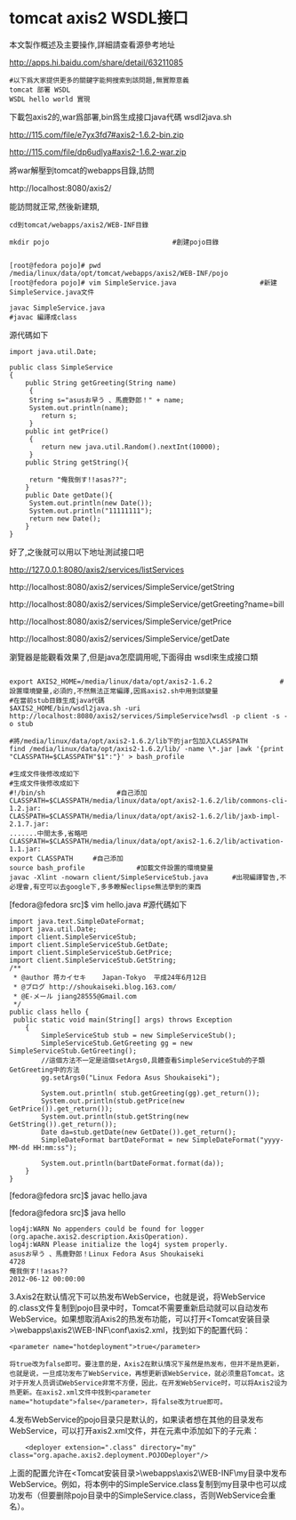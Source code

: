 # tomcat axis2 WSDL接口

本文製作概述及主要操作,詳細請查看源參考地址

http://apps.hi.baidu.com/share/detail/63211085

```
#以下爲大家提供更多的關鍵字能夠搜索到該問題,無實際意義
tomcat 部署 WSDL
WSDL hello world 實現
```
下載包axis2的,war爲部署,bin爲生成接口java代碼 wsdl2java.sh

http://115.com/file/e7yx3fd7#axis2-1.6.2-bin.zip

http://115.com/file/dp6udlya#axis2-1.6.2-war.zip

將war解壓到tomcat的webapps目錄,訪問 

http://localhost:8080/axis2/

能訪問就正常,然後新建類,

```
cd到tomcat/webapps/axis2/WEB-INF目錄 

mkdir pojo                               #創建pojo目錄


[root@fedora pojo]# pwd
/media/linux/data/opt/tomcat/webapps/axis2/WEB-INF/pojo
[root@fedora pojo]# vim SimpleService.java                     #新建SimpleService.java文件

javac SimpleService.java                                                   #javac 編譯成class 
```
源代碼如下
```
import java.util.Date;

public class SimpleService
{
    public String getGreeting(String name)
     {
     String s="asusお早う 、馬鹿野郎！" + name;
     System.out.println(name);
        return s; 
     }    
    public int getPrice()
     {
        return new java.util.Random().nextInt(10000);
     }    
    public String getString(){
     
     return "俺我倒す!!asas??";
    }
    public Date getDate(){
     System.out.println(new Date());
     System.out.println("11111111");
     return new Date();
    }
}

```
好了,之後就可以用以下地址測試接口吧

http://127.0.0.1:8080/axis2/services/listServices

http://localhost:8080/axis2/services/SimpleService/getString

http://localhost:8080/axis2/services/SimpleService/getGreeting?name=bill

http://localhost:8080/axis2/services/SimpleService/getPrice

http://localhost:8080/axis2/services/SimpleService/getDate

瀏覽器是能觀看效果了,但是java怎麼調用呢,下面得由 wsdl來生成接口類
```

export AXIS2_HOME=/media/linux/data/opt/axis2-1.6.2                 #設置環境變量,必須的,不然無法正常編譯,因爲axis2.sh中用到該變量
#在當前stub目錄生成java代碼
$AXIS2_HOME/bin/wsdl2java.sh -uri http://localhost:8080/axis2/services/SimpleService?wsdl -p client -s -o stub         

#將/media/linux/data/opt/axis2-1.6.2/lib下的jar包加入CLASSPATH
find /media/linux/data/opt/axis2-1.6.2/lib/ -name \*.jar |awk '{print "CLASSPATH=$CLASSPATH"$1":"}' > bash_profile

#生成文件後修改成如下
#生成文件後修改成如下
#!/bin/sh                  #自己添加
CLASSPATH=$CLASSPATH/media/linux/data/opt/axis2-1.6.2/lib/commons-cli-1.2.jar:
CLASSPATH=$CLASSPATH/media/linux/data/opt/axis2-1.6.2/lib/jaxb-impl-2.1.7.jar:
.......中間太多,省略吧
CLASSPATH=$CLASSPATH/media/linux/data/opt/axis2-1.6.2/lib/activation-1.1.jar:
export CLASSPATH     #自己添加
source bash_profile             #加載文件設置的環境變量
javac -Xlint -nowarn client/SimpleServiceStub.java      #出現編譯警告,不必理會,有空可以去google下,多多瞭解eclipse無法學到的東西
```

[fedora@fedora src]$ vim hello.java #源代碼如下
```
import java.text.SimpleDateFormat;
import java.util.Date;
import client.SimpleServiceStub;
import client.SimpleServiceStub.GetDate;
import client.SimpleServiceStub.GetPrice;
import client.SimpleServiceStub.GetString;
/**
 * @author 蒋カイセキ    Japan-Tokyo  平成24年6月12日
 * @ブログ http://shoukaiseki.blog.163.com/
 * @E-メール jiang28555@Gmail.com
 */
public class hello {
 public static void main(String[] args) throws Exception  
    {
        SimpleServiceStub stub = new SimpleServiceStub();
        SimpleServiceStub.GetGreeting gg = new SimpleServiceStub.GetGreeting();
        //這個方法不一定是這個setArgs0,具體查看SimpleServiceStub的子類GetGreeting中的方法
        gg.setArgs0("Linux Fedora Asus Shoukaiseki");
        
        System.out.println( stub.getGreeting(gg).get_return());
        System.out.println(stub.getPrice(new GetPrice()).get_return());
        System.out.println(stub.getString(new GetString()).get_return());
        Date da=stub.getDate(new GetDate()).get_return();
        SimpleDateFormat bartDateFormat = new SimpleDateFormat("yyyy-MM-dd HH:mm:ss");
               
        System.out.println(bartDateFormat.format(da));
    } 
}
```
 [fedora@fedora src]$ javac hello.java 

[fedora@fedora src]$ java hello 
```
log4j:WARN No appenders could be found for logger (org.apache.axis2.description.AxisOperation).
log4j:WARN Please initialize the log4j system properly.
asusお早う 、馬鹿野郎！Linux Fedora Asus Shoukaiseki
4728
俺我倒す!!asas??
2012-06-12 00:00:00
```

3.Axis2在默认情况下可以热发布WebService，也就是说，将WebService的.class文件复制到pojo目录中时，Tomcat不需要重新启动就可以自动发布WebService。如果想取消Axis2的热发布功能，可以打开<Tomcat安装目录>\webapps\axis2\WEB-INF\conf\axis2.xml，找到如下的配置代码：
```
<parameter name="hotdeployment">true</parameter>
```
    将true改为false即可。要注意的是，Axis2在默认情况下虽然是热发布，但并不是热更新，也就是说，一旦成功发布了WebService，再想更新该WebService，就必须重启Tomcat。这对于开发人员调试WebService非常不方便，因此，在开发WebService时，可以将Axis2设为热更新。在axis2.xml文件中找到<parameter name="hotupdate">false</parameter>，将false改为true即可。

4.发布WebService的pojo目录只是默认的，如果读者想在其他的目录发布WebService，可以打开axis2.xml文件，并在<axisconfig>元素中添加如下的子元素：
```
    <deployer extension=".class" directory="my" class="org.apache.axis2.deployment.POJODeployer"/>
```

上面的配置允许在<Tomcat安装目录>\webapps\axis2\WEB-INF\my目录中发布WebService。例如，将本例中的SimpleService.class复制到my目录中也可以成功发布（但要删除pojo目录中的SimpleService.class，否则WebService会重名）。

